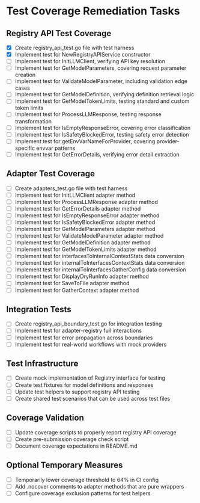 # Test Coverage Remediation Tasks

## Registry API Test Coverage
- [x] Create registry_api_test.go file with test harness
- [x] Implement test for NewRegistryAPIService constructor
- [ ] Implement test for InitLLMClient, verifying API key resolution
- [ ] Implement test for GetModelParameters, covering request parameter creation
- [ ] Implement test for ValidateModelParameter, including validation edge cases
- [ ] Implement test for GetModelDefinition, verifying definition retrieval logic
- [ ] Implement test for GetModelTokenLimits, testing standard and custom token limits
- [ ] Implement test for ProcessLLMResponse, testing response transformation
- [ ] Implement test for IsEmptyResponseError, covering error classification
- [ ] Implement test for IsSafetyBlockedError, testing safety error detection
- [ ] Implement test for getEnvVarNameForProvider, covering provider-specific envvar patterns
- [ ] Implement test for GetErrorDetails, verifying error detail extraction

## Adapter Test Coverage
- [ ] Create adapters_test.go file with test harness
- [ ] Implement test for InitLLMClient adapter method
- [ ] Implement test for ProcessLLMResponse adapter method
- [ ] Implement test for GetErrorDetails adapter method
- [ ] Implement test for IsEmptyResponseError adapter method
- [ ] Implement test for IsSafetyBlockedError adapter method
- [ ] Implement test for GetModelParameters adapter method
- [ ] Implement test for ValidateModelParameter adapter method
- [ ] Implement test for GetModelDefinition adapter method
- [ ] Implement test for GetModelTokenLimits adapter method
- [ ] Implement test for interfacesToInternalContextStats data conversion
- [ ] Implement test for internalToInterfacesContextStats data conversion
- [ ] Implement test for internalToInterfacesGatherConfig data conversion
- [ ] Implement test for DisplayDryRunInfo adapter method
- [ ] Implement test for SaveToFile adapter method
- [ ] Implement test for GatherContext adapter method

## Integration Tests
- [ ] Create registry_api_boundary_test.go for integration testing
- [ ] Implement test for adapter-registry full interactions
- [ ] Implement test for error propagation across boundaries
- [ ] Implement test for real-world workflows with mock providers

## Test Infrastructure
- [ ] Create mock implementation of Registry interface for testing
- [ ] Create test fixtures for model definitions and responses
- [ ] Update test helpers to support registry API testing
- [ ] Create shared test scenarios that can be used across test files

## Coverage Validation
- [ ] Update coverage scripts to properly report registry API coverage
- [ ] Create pre-submission coverage check script
- [ ] Document coverage expectations in README.md

## Optional Temporary Measures
- [ ] Temporarily lower coverage threshold to 64% in CI config
- [ ] Add .nocover comments to adapter methods that are pure wrappers
- [ ] Configure coverage exclusion patterns for test helpers
